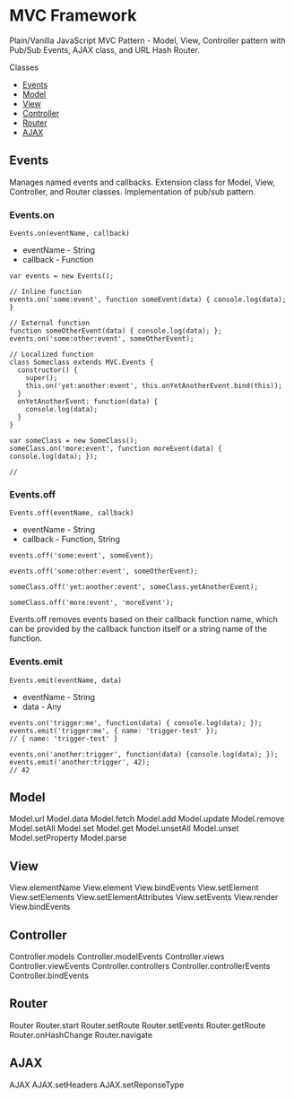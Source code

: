 # MVC Framework
Plain/Vanilla JavaScript MVC Pattern - Model, View, Controller pattern with Pub/Sub Events, AJAX class, and URL Hash Router. 

Classes
 * [Events](#events)
 * [Model](#model)
 * [View](#view)
 * [Controller](#controller)
 * [Router](#router)
 * [AJAX](#ajax)


## Events

Manages named events and callbacks. Extension class for Model, View, Controller, and Router classes. Implementation of pub/sub pattern. 


### Events.on

```Events.on(eventName, callback)```

 * eventName - String
 * callback - Function

```
var events = new Events();

// Inline function
events.on('some:event', function someEvent(data) { console.log(data); }

// External function
function someOtherEvent(data) { console.log(data); };
events.on('some:other:event', someOtherEvent);

// Localized function
class Someclass extends MVC.Events {
  constructor() {
    super();
    this.on('yet:another:event', this.onYetAnotherEvent.bind(this));
  }
  onYetAnotherEvent: function(data) {
    console.log(data);
  }
}

var someClass = new SomeClass();
someClass.on('more:event', function moreEvent(data) { console.log(data); });

// 

```


### Events.off

```Events.off(eventName, callback)```

 * eventName - String
 * callback - Function, String

```
events.off('some:event', someEvent);

events.off('some:other:event', someOtherEvent);

someClass.off('yet:another:event', someClass.yetAnotherEvent);

someClass.off('more:event', 'moreEvent');
```

Events.off removes events based on their callback function name, which can be provided by the callback function itself or a string name of the function. 


### Events.emit

```Events.emit(eventName, data)```

 * eventName - String
 * data - Any
 
```
events.on('trigger:me', function(data) { console.log(data); });
events.emit('trigger:me', { name: 'trigger-test' });
// { name: 'trigger-test' }

events.on('another:trigger', function(data) {console.log(data); });
events.emit('another:trigger', 42);
// 42
```



## Model

Model.url
Model.data
Model.fetch
Model.add
Model.update
Model.remove
Model.setAll
Model.set
Model.get
Model.unsetAll
Model.unset
Model.setProperty
Model.parse

## View

View.elementName
View.element
View.bindEvents
View.setElement
View.setElements
View.setElementAttributes
View.setEvents
View.render
View.bindEvents


## Controller

Controller.models
Controller.modelEvents
Controller.views
Controller.viewEvents
Controller.controllers
Controller.controllerEvents
Controller.bindEvents


## Router

Router
Router.start
Router.setRoute
Router.setEvents
Router.getRoute
Router.onHashChange
Router.navigate


## AJAX

AJAX
AJAX.setHeaders
AJAX.setReponseType







